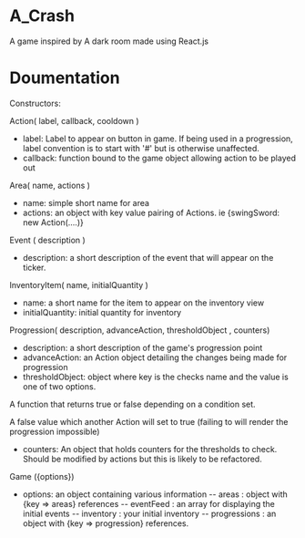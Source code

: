# A_Crash

A game inspired by A dark room made using React.js


# Doumentation

Constructors:


Action( label, callback, cooldown )
- label: Label to appear on button in game. If being used in a progression, label convention is to start with '#' but is otherwise unaffected.
- callback: function bound to the game object allowing action to be played out


Area( name, actions )
- name: simple short name for area
- actions: an object with key value pairing of Actions. ie {swingSword: new Action(....)}


Event ( description )
- description: a short description of the event that will appear on the ticker.


InventoryItem( name, initialQuantity )
- name: a short name for the item to appear on the inventory view
- initialQuantity: initial quantity for inventory


Progression( description, advanceAction, thresholdObject , counters)
- description: a short description of the game's progression point
- advanceAction: an Action object detailing the changes being made for progression
- thresholdObject: object where key is the checks name and the value is one of two options.



A function that returns true or false depending on a condition set.


A false value which another Action will set to true (failing to will render the progression impossible)
- counters: An object that holds counters for the thresholds to check. Should be modified by actions but this is likely to be refactored.


Game ({options})
- options: an object containing various information
-- areas : object with {key => areas} references
-- eventFeed : an array for displaying the initial events
-- inventory : your initial inventory
-- progressions : an object with {key => progression} references.